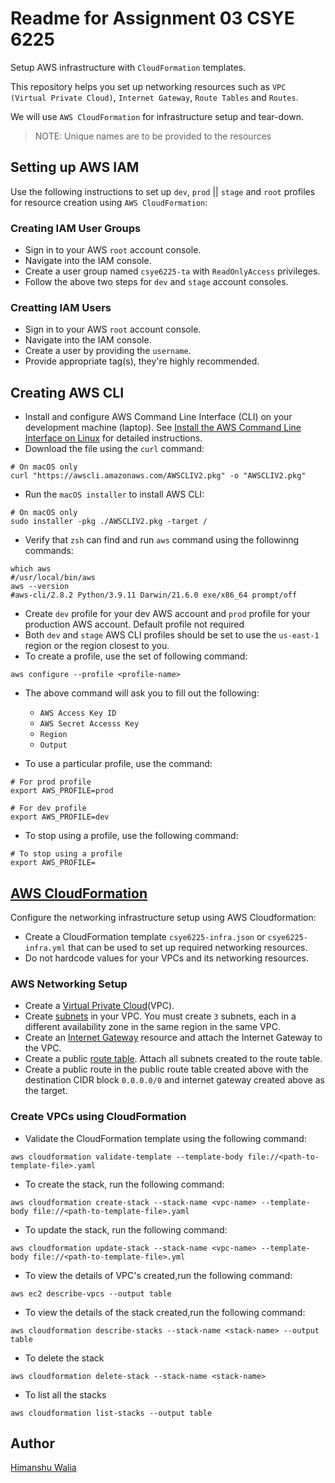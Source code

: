 # Readme for Assignment 03 CSYE 6225
Setup AWS infrastructure with `CloudFormation` templates.

This repository helps you set up networking resources such as `VPC (Virtual Private Cloud)`, `Internet Gateway`, `Route Tables` and `Routes`.

We will use `AWS CloudFormation` for infrastructure setup and tear-down.

> NOTE: Unique names are to be provided to the resources

##  Setting up AWS IAM 

Use the following instructions to set up `dev`, `prod` || `stage` and `root` profiles for resource creation using `AWS CloudFormation`:

### Creating IAM User Groups

- Sign in to your AWS `root` account console.
- Navigate into the IAM console.
- Create a user group named `csye6225-ta` with `ReadOnlyAccess` privileges.
- Follow the above two steps for `dev` and `stage` account consoles.

### Creatting IAM Users

- Sign in to your AWS `root` account console.
- Navigate into the IAM console.
- Create a user by providing the `username`.
- Provide appropriate tag(s), they're highly recommended.

## Creating AWS CLI

- Install and configure AWS Command Line Interface (CLI) on your development machine (laptop). See [Install the AWS Command Line Interface on Linux](https://docs.aws.amazon.com/cli/latest/userguide/awscli-install-linux.html) for detailed instructions.
- Download the file using the `curl` command:

```shell
# On macOS only
curl "https://awscli.amazonaws.com/AWSCLIV2.pkg" -o "AWSCLIV2.pkg"
```

- Run the `macOS installer` to install AWS CLI:

```shell
# On macOS only
sudo installer -pkg ./AWSCLIV2.pkg -target /
```

- Verify that `zsh` can find and run `aws` command using the followinng commands:

```shell
which aws
#/usr/local/bin/aws
aws --version
#aws-cli/2.8.2 Python/3.9.11 Darwin/21.6.0 exe/x86_64 prompt/off
```

- Create `dev` profile for your dev AWS account and `prod` profile for your production AWS account. Default profile not required
- Both `dev` and `stage` AWS CLI profiles should be set to use the `us-east-1` region or the region closest to you.
- To create a profile, use the set of following command:

```shell
aws configure --profile <profile-name>
```

- The above command will ask you to fill out the following:

  - `AWS Access Key ID`
  - `AWS Secret Accesss Key`
  - `Region`
  - `Output`

- To use a particular profile, use the command:

```shell
# For prod profile
export AWS_PROFILE=prod
```

```shell
# For dev profile
export AWS_PROFILE=dev
```

- To stop using a profile, use the following command:

```shell
# To stop using a profile
export AWS_PROFILE=
```

##  [AWS CloudFormation](https://docs.aws.amazon.com/cli/latest/reference/cloudformation/index.html)

Configure the networking infrastructure setup using AWS Cloudformation:

- Create a CloudFormation template `csye6225-infra.json` or `csye6225-infra.yml` that can be used to set up required networking resources.
- Do not hardcode values for your VPCs and its networking resources.

### AWS Networking Setup

- Create a [Virtual Private Cloud](https://docs.aws.amazon.com/vpc/latest/userguide/what-is-amazon-vpc.html)(VPC).
- Create [subnets](https://docs.aws.amazon.com/vpc/latest/userguide/working-with-vpcs.html#AddaSubnet) in your VPC. You must create `3` subnets, each in a different availability zone in the same region in the same VPC.
- Create an [Internet Gateway](https://docs.aws.amazon.com/vpc/latest/userguide/VPC_Internet_Gateway.html) resource and attach the Internet Gateway to the VPC.
- Create a public [route table](https://docs.aws.amazon.com/vpc/latest/userguide/VPC_Route_Tables.html). Attach all subnets created to the route table.
- Create a public route in the public route table created above with the destination CIDR block `0.0.0.0/0` and internet gateway created above as the target.

###  Create VPCs using CloudFormation

- Validate the CloudFormation template using the following command:

```shell
aws cloudformation validate-template --template-body file://<path-to-template-file>.yaml
```

- To create the stack, run the following command:

```shell
aws cloudformation create-stack --stack-name <vpc-name> --template-body file://<path-to-template-file>.yaml
```

- To update the stack, run the following command:

```shell
aws cloudformation update-stack --stack-name <vpc-name> --template-body file://<path-to-template-file>.yml
```
- To view the details of VPC's created,run the following command:

```shell
aws ec2 describe-vpcs --output table 
```

- To view the details of the stack created,run the following command:

```shell
aws cloudformation describe-stacks --stack-name <stack-name> --output table
```

- To delete the stack 
```shell
aws cloudformation delete-stack --stack-name <stack-name>
```
- To list all the stacks
```shell
aws cloudformation list-stacks --output table
```

## Author

[Himanshu Walia](mailto:walia.h@northeastern.edu)


